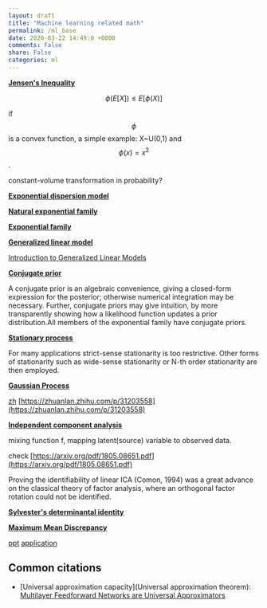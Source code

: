 ```yaml
---
layout: draft
title: "Machine learning related math"
permalink: /ml_base
date: 2020-03-22 14:49:0 +0000
comments: False
share: False
categories: ml
---
```


**[Jensen's Inequality](https://en.wikipedia.org/wiki/Jensen%27s_inequality)**

$$
\phi (E[X]) \le E[\phi(X)]
$$

if $$\phi$$ is a convex function, a simple example:  X~U(0,1) and $$\phi(x) = x^{2}$$.


constant-volume transformation in probability?

**[Exponential dispersion model](https://en.wikipedia.org/wiki/Exponential_dispersion_model)**

**[Natural exponential family](https://en.wikipedia.org/wiki/Natural_exponential_family)**

**[Exponential family](https://en.wikipedia.org/wiki/Exponential_family)**


**[Generalized linear model](https://en.wikipedia.org/wiki/Generalized_linear_model)**

[Introduction to Generalized Linear Models](https://statmath.wu.ac.at/courses/heather_turner/glmCourse_001.pdf)

**[Conjugate prior](https://en.wikipedia.org/wiki/Conjugate_prior)**

A conjugate prior is an algebraic convenience, giving a closed-form expression for the posterior; otherwise numerical integration may be necessary. Further, conjugate priors may give intuition, by more transparently showing how a likelihood function updates a prior distribution.All members of the exponential family have conjugate priors.


**[Stationary process](https://en.wikipedia.org/wiki/Stationary_process#wide-sense_stationarity)**

For many applications strict-sense stationarity is too restrictive. Other forms of stationarity such as wide-sense stationarity or N-th order stationarity are then employed.


**[Gaussian Process](https://en.wikipedia.org/wiki/Gaussian_process)**

[zh](https://www.zhihu.com/question/46631426/answer/122929183)
[https://zhuanlan.zhihu.com/p/31203558](https://zhuanlan.zhihu.com/p/31203558)

**[Independent component analysis](https://en.wikipedia.org/wiki/Independent_component_analysis)**

mixing function f, mapping latent(source) variable to observed data.

check [https://arxiv.org/pdf/1805.08651.pdf](https://arxiv.org/pdf/1805.08651.pdf)

Proving the identifiability of linear ICA (Comon, 1994) was a
great advance on the classical theory of factor analysis, where an orthogonal factor rotation could not be identified.

**[Sylvester's determinantal identity](https://en.wikipedia.org/wiki/Sylvester%27s_determinant_identity)**

**[Maximum Mean Discrepancy]()**

[ppt](http://alex.smola.org/teaching/iconip2006/iconip_3.pdf)
[application](https://arxiv.org/pdf/1701.01036.pdf)

## Common citations

- [Universal approximation capacity](Universal approximation theorem): [Multilayer Feedforward Networks are Universal Approximators ](http://cognitivemedium.com/magic_paper/assets/Hornik.pdf)

